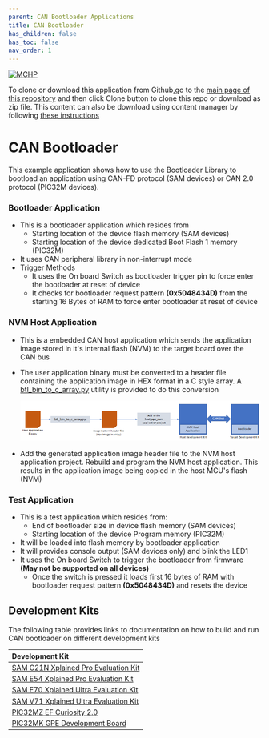 ```yaml
---
parent: CAN Bootloader Applications
title: CAN Bootloader
has_children: false
has_toc: false
nav_order: 1
---
```


[![MCHP](https://www.microchip.com/ResourcePackages/Microchip/assets/dist/images/logo.png)](https://www.microchip.com)

To clone or download this application from Github,go to the [main page of this repository](https://github.com/Microchip-MPLAB-Harmony/bootloader_apps_can) and then click Clone button to clone this repo or download as zip file. This content can also be download using content manager by following [these instructions](https://github.com/Microchip-MPLAB-Harmony/contentmanager/wiki)

# CAN Bootloader

This example application shows how to use the Bootloader Library to bootload an application using CAN-FD protocol (SAM devices) or CAN 2.0 protocol (PIC32M devices).

### Bootloader Application

- This is a bootloader application which resides from 
	- Starting location of the device flash memory (SAM devices)
	- Starting location of the device dedicated Boot Flash 1 memory (PIC32M)
- It uses CAN peripheral library in non-interrupt mode
- Trigger Methods
    - It uses the On board Switch as bootloader trigger pin to force enter the bootloader at reset of device
    - It checks for bootloader request pattern **(0x5048434D)** from the starting 16 Bytes of RAM to force enter bootloader at reset of device

### NVM Host Application

- This is a embedded CAN host application which sends the application image stored in it's internal flash (NVM) to the target board over the CAN bus
- The user application binary must be converted to a header file containing the application image in HEX format in a C style array. A [btl_bin_to_c_array.py](../../tools/docs/readme_btl_bin_to_c_array.md) utility is provided to do this conversion

    ![can_bootloader_host_nvm](../docs/images/can_bootloader_host_nvm.png)

- Add the generated application image header file to the NVM host application project. Rebuild and program the NVM host application. This results in the application image being copied in the host MCU's flash (NVM)

### Test Application

- This is a test application which resides from:
	- End of bootloader size in device flash memory (SAM devices)
	- Starting location of the device Program memory (PIC32M)
- It will be loaded into flash memory by bootloader application
- It will provides console output (SAM devices only) and blink the LED1
- It uses the On board Switch to trigger the bootloader from firmware **(May not be supported on all devices)**
    - Once the switch is pressed it loads first 16 bytes of RAM with bootloader request pattern **(0x5048434D)** and resets the device

## Development Kits
The following table provides links to documentation on how to build and run CAN bootloader on different development kits

| Development Kit |
|:---------|
|[SAM C21N Xplained Pro Evaluation Kit](docs/readme_sam_c21n_xpro.md) |
|[SAM E54 Xplained Pro Evaluation Kit](docs/readme_sam_e54_xpro.md)   |
|[SAM E70 Xplained Ultra Evaluation Kit](docs/readme_sam_e70_xult.md) |
|[SAM V71 Xplained Ultra Evaluation Kit](docs/readme_sam_v71_xult.md) |
|[PIC32MZ EF Curiosity 2.0](docs/readme_pic32mz_ef_curiosity.md)	  |
|[PIC32MK GPE Development Board](docs/readme_pic32mk_gp_db.md)		  |
